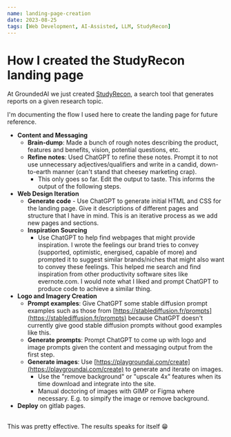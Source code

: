 ```yaml
---
name: landing-page-creation
date: 2023-08-25
tags: [Web Development, AI-Assisted, LLM, StudyRecon]
---
```


# How I created the StudyRecon landing page

At GroundedAI we just created <a href="https://studyrecon.ai" target="_blank">StudyRecon</a>, a search tool that generates reports on a given research topic.

I'm documenting the flow I used here to create the landing page for future reference.

- **Content and Messaging**
    - **Brain-dump**: Made a bunch of rough notes describing the product, features and benefits, vision, potential questions, etc.
    - **Refine notes**: Used ChatGPT to refine these notes. Prompt it to not use unnecessary adjectives/qualifiers and write in a candid, down-to-earth manner (can't stand that cheesey marketing crap).
        - This only goes so far. Edit the output to taste. This informs the output of the following steps.
- **Web Design Iteration**
    - **Generate code** - Use ChatGPT to generate initial HTML and CSS for the landing page. Give it descriptions of different pages and structure that I have in mind. This is an iterative process as we add new pages and sections.
    - **Inspiration Sourcing**
        - Use ChatGPT to help find webpages that might provide inspiration. I wrote the feelings our brand tries to convey (supported, optimistic, energised, capable of more) and prompted it to suggest similar brands/niches that might also want to convey these feelings. This helped me search and find inspiration from other productivity software sites like evernote.com. I would note what I liked and prompt ChatGPT to produce code to achieve a similar thing.
- **Logo and Imagery Creation**
    - **Prompt examples**: Give ChatGPT some stable diffusion prompt examples such as those from [https://stablediffusion.fr/prompts](https://stablediffusion.fr/prompts) because ChatGPT doesn't currently give good stable diffusion prompts without good examples like this.
    - **Generate prompts**: Prompt ChatGPT to come up with logo and image prompts given the content and messaging output from the first step.
    - **Generate images**: Use [https://playgroundai.com/create](https://playgroundai.com/create) to generate and iterate on images.
        - Use the "remove background" or "upscale 4x" features when its time download and integrate into the site.
        - Manual doctoring of images with GIMP or Figma where necessary. E.g. to simpify the image or remove background.
- **Deploy** on gitlab pages.

<br />
This was pretty effective. The results speaks for itself 😁